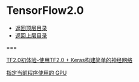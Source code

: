 # TensorFlow2.0

* [返回顶层目录](../../../README.md)
* [返回上层目录](../tensorflow.md)



===

[TF2.0初体验-使用TF2.0 + Keras构建简单的神经网络](https://mp.weixin.qq.com/s/uxcpaJJlfzxFvCugWEZ7jQ)



[指定当前程序使用的 GPU](https://www.cnblogs.com/king-lps/p/12748459.html)

